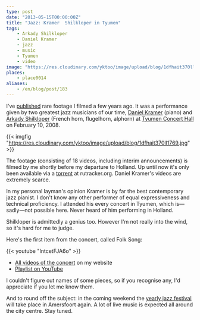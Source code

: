 ```yaml
---
type: post
date: "2013-05-15T00:00:00Z"
title: "Jazz: Kramer  Shilkloper in Tyumen"
tags:
    - Arkady Shilkloper
    - Daniel Kramer
    - jazz
    - music
    - Tyumen
    - video
image: "https://res.cloudinary.com/yktoo/image/upload/blog/1dfhait370ll1769.jpg"
places:
    - place0014
aliases:
    - /en/blog/post/183
---
```


I've [published](/videoevents/vevt0012) rare footage I filmed a few years ago. It was a performance given by two greatest jazz musicians of our time, [Daniel Kramer](http://www.kramerdaniel.com/) (piano) and [Arkady Shilkloper](http://www.shilkloper.com/) (French horn, flugelhorn, alphorn) at [Tyumen Concert Hall](http://www.tgf.ru/) on February 10, 2008.

{{< imgfig "https://res.cloudinary.com/yktoo/image/upload/blog/1dfhait370ll1769.jpg" >}}

<!--more-->

The footage (consisting of 18 videos, including interim announcements) is filmed by me shortly before my departure to Holland. Up until now it's only been available via a [torrent](http://rutracker.org/forum/viewtopic.php?t=1555333) at rutracker.org. Daniel Kramer's videos are extremely scarce.

In my personal layman's opinion Kramer is by far the best contemporary jazz pianist. I don't know any other performer of equal expressiveness and technical proficiency. I attended his every concert in Tyumen, which is—sadly—not possible here. Never heard of him performing in Holland.

Shilkloper is admittedly a genius too. However I'm not really into the wind, so it's hard for me to judge.

Here's the first item from the concert, called Folk Song:

{{< youtube "IntcetFJA6o" >}}

* [All videos of the concert](/videoevents/vevt0012) on my website
* [Playlist on YouTube](http://www.youtube.com/playlist?list=PLRtML0bqZ1imv9g-F-_MJveYRqarPr3e3)

I couldn't figure out names of some pieces, so if you recognise any, I'd appreciate if you let me know them.

And to round off the subject: in the coming weekend the [yearly jazz festival](http://www.amersfoortjazz.nl/) will take place in Amersfoort again. A lot of live music is expected all around the city centre. Stay tuned.
